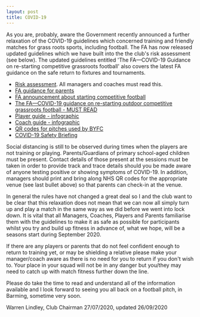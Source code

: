 ```yaml
---
layout: post
title: COVID-19
---
```


As you are, probably, aware the Government recently announced a further relaxation of the COVID-19 guidelines which concerned training and friendly matches for grass roots sports, including football. The FA has now released updated guidelines which we have built into the the club's risk assessment (see below). The updated guidelines entitled 'The FA&mdash;COVID-19 Guidance on re-starting competitive grassroots football' also covers the latest FA guidance on the safe return to fixtures and tournaments.

* [Risk assessment](https://drive.google.com/file/d/1O0F8B0n5ObB6PxlDTZmWJWMqCMsqES3z/view?usp=sharing). All managers and coaches must read this.
* [FA guidance for parents](https://drive.google.com/file/d/1Ft8w3ZJ4tsB_SDSppV57A17mLle_2t86/view?usp=sharing) 
* [FA announcement about starting competitive football](http://www.thefa.com/news/2020/jul/17/grassroots-guidance-for-competitive-football-restart-in-england-170720)
* [The FA&mdash;COVID-19 guidance on re-starting outdoor competitive grassroots football - MUST READ](http://www.thefa.com/-/media/thefacom-new/files/get-involved/2020/detailed-covid-19-guidance-on-re-starting-competitive-grassroots-football.ashx)
* [Player guide - infographic](https://drive.google.com/file/d/1nZ1scj63HOFWr_gghTDrSjRf62Mq5jxm/view?usp=sharing)
* [Coach guide - infographic](https://drive.google.com/file/d/1ihVMfXF4qCaV51jzFc6PJkqhs7gPoQIx/view?usp=sharing)
* [QR codes for pitches used by BYFC](https://drive.google.com/drive/folders/1-UlFn5mXsAXUFvN5al0OFvSfKtyr1jkh?usp=sharing)
* [COVID-19 Safety Briefing](https://drive.google.com/file/d/1I_gagU-S30b1d7TtGZxFmvMELLoi-RAS/view?usp=sharing)

Social distancing is still to be observed during times when the players are not training or playing. Parents/Guardians of primary school-aged children must be present. Contact details of those present at the sessions must be taken in order to provide track and trace details should you be made aware of anyone testing positive or showing symptoms of COVID-19. In addition, managers should print and bring along NHS QR codes for the appropriate venue (see last bullet above) so that parents can check-in at the venue.

In general the rules have not changed a great deal so I and the club want to be clear that this relaxation does not mean that we can now all simply turn up and play a match in the same way as we did before we went into lock down. It is vital that all Managers, Coaches, Players and Parents familiarise them with the guidelines to make it as safe as possible for participants whilst you try and build up fitness in advance of, what we hope, will be a seasons start during September 2020.

If there are any players or parents that do not feel confident enough to return to training yet, or may be shielding a relative please make your manager/coach aware as there is no need for you to return if you don't wish to. Your place in your squad will not be in any danger but you/they may need to catch up with match fitness further down the line.

Please do take the time to read and understand all of the information available and I look forward to seeing you all back on a football pitch, in Barming, sometime very soon.

Warren Lindley, Club Chairman
27/07/2020, updated 26/09/2020

